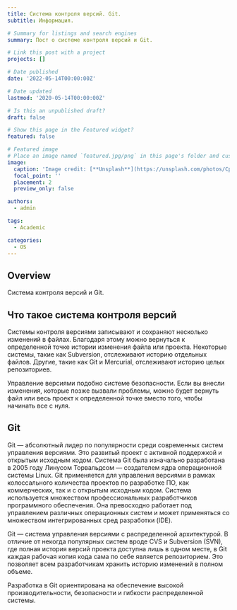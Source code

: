```yaml
---
title: Система контроля версий. Git.
subtitle: Информация.

# Summary for listings and search engines
summary: Пост о системе контроля версий и Git.

# Link this post with a project
projects: []

# Date published
date: '2022-05-14T00:00:00Z'

# Date updated
lastmod: '2020-05-14T00:00:00Z'

# Is this an unpublished draft?
draft: false

# Show this page in the Featured widget?
featured: false

# Featured image
# Place an image named `featured.jpg/png` in this page's folder and customize its options here.
image:
  caption: 'Image credit: [**Unsplash**](https://unsplash.com/photos/CpkOjOcXdUY)'
  focal_point: ''
  placement: 2
  preview_only: false

authors:
  - admin

tags:
  - Academic

categories:
  - OS
---
```


## Overview

Система контроля версий и Git.

## Что такое система контроля версий

Системы контроля версиями записывают и сохраняют несколько изменений в файлах. Благодаря этому можно вернуться к определенной точке истории изменения файла или проекта. Некоторые системы, такие как Subversion, отслеживают историю отдельных файлов. Другие, такие как Git и Mercurial, отслеживают историю целых репозиториев.

Управление версиями подобно системе безопасности. Если вы внесли изменения, которые позже вызвали проблемы, можно будет вернуть файл или весь проект к определенной точке вместо того, чтобы начинать все с нуля.

## Git

Git — абсолютный лидер по популярности среди современных систем управления версиями. Это развитый проект с активной поддержкой и открытым исходным кодом. Система Git была изначально разработана в 2005 году Линусом Торвальдсом — создателем ядра операционной системы Linux. Git применяется для управления версиями в рамках колоссального количества проектов по разработке ПО, как коммерческих, так и с открытым исходным кодом. Система используется множеством профессиональных разработчиков программного обеспечения. Она превосходно работает под управлением различных операционных систем и может применяться со множеством интегрированных сред разработки (IDE).

Git — система управления версиями с распределенной архитектурой. В отличие от некогда популярных систем вроде CVS и Subversion (SVN), где полная история версий проекта доступна лишь в одном месте, в Git каждая рабочая копия кода сама по себе является репозиторием. Это позволяет всем разработчикам хранить историю изменений в полном объеме.

Разработка в Git ориентирована на обеспечение высокой производительности, безопасности и гибкости распределенной системы.

